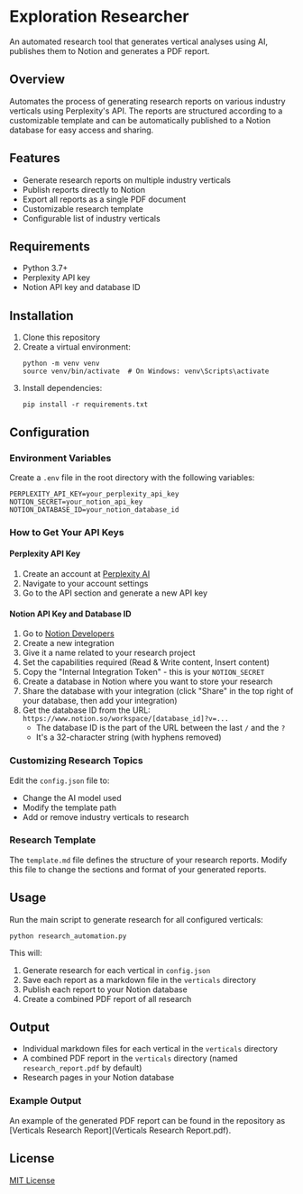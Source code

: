 # Exploration Researcher

An automated research tool that generates vertical analyses using AI, publishes them to Notion and generates a PDF report.

## Overview

Automates the process of generating research reports on various industry verticals using Perplexity's API. The reports are structured according to a customizable template and can be automatically published to a Notion database for easy access and sharing.

## Features

- Generate research reports on multiple industry verticals
- Publish reports directly to Notion
- Export all reports as a single PDF document
- Customizable research template
- Configurable list of industry verticals

## Requirements

- Python 3.7+
- Perplexity API key
- Notion API key and database ID

## Installation

1. Clone this repository
2. Create a virtual environment:
   ```
   python -m venv venv
   source venv/bin/activate  # On Windows: venv\Scripts\activate
   ```
3. Install dependencies:
   ```
   pip install -r requirements.txt
   ```

## Configuration

### Environment Variables

Create a `.env` file in the root directory with the following variables:

```
PERPLEXITY_API_KEY=your_perplexity_api_key
NOTION_SECRET=your_notion_api_key
NOTION_DATABASE_ID=your_notion_database_id
```

### How to Get Your API Keys

#### Perplexity API Key
1. Create an account at [Perplexity AI](https://www.perplexity.ai/)
2. Navigate to your account settings
3. Go to the API section and generate a new API key

#### Notion API Key and Database ID
1. Go to [Notion Developers](https://www.notion.so/my-integrations)
2. Create a new integration
3. Give it a name related to your research project
4. Set the capabilities required (Read & Write content, Insert content)
5. Copy the "Internal Integration Token" - this is your `NOTION_SECRET`
6. Create a database in Notion where you want to store your research
7. Share the database with your integration (click "Share" in the top right of your database, then add your integration)
8. Get the database ID from the URL: `https://www.notion.so/workspace/[database_id]?v=...`
   - The database ID is the part of the URL between the last `/` and the `?`
   - It's a 32-character string (with hyphens removed)

### Customizing Research Topics

Edit the `config.json` file to:
- Change the AI model used
- Modify the template path
- Add or remove industry verticals to research

### Research Template

The `template.md` file defines the structure of your research reports. Modify this file to change the sections and format of your generated reports.

## Usage

Run the main script to generate research for all configured verticals:

```
python research_automation.py
```

This will:
1. Generate research for each vertical in `config.json`
2. Save each report as a markdown file in the `verticals` directory
3. Publish each report to your Notion database
4. Create a combined PDF report of all research

## Output

- Individual markdown files for each vertical in the `verticals` directory
- A combined PDF report in the `verticals` directory (named `research_report.pdf` by default)
- Research pages in your Notion database

### Example Output

An example of the generated PDF report can be found in the repository as [Verticals Research Report](Verticals Research Report.pdf).

## License

[MIT License](LICENSE) 
